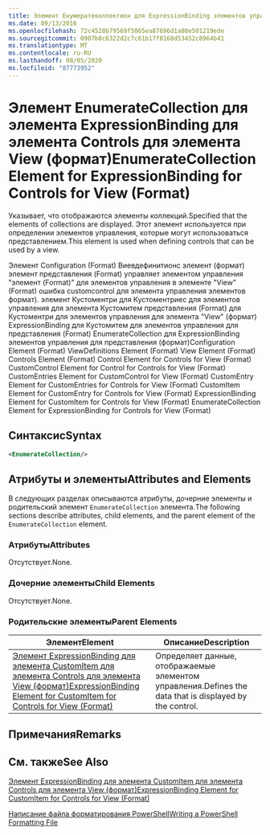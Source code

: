```yaml
---
title: Элемент Енумератеколлектион для ExpressionBinding элементов управления для представления (формат) | Документация Майкрософт
ms.date: 09/13/2016
ms.openlocfilehash: 72c4528b79569f5065ea87696d1a08e501219ede
ms.sourcegitcommit: 0907b8c6322d2c7c61b17f8168d53452c8964b41
ms.translationtype: MT
ms.contentlocale: ru-RU
ms.lasthandoff: 08/05/2020
ms.locfileid: "87773952"
---
```

# <a name="enumeratecollection-element-for-expressionbinding-for-controls-for-view-format"></a><span data-ttu-id="055ee-102">Элемент EnumerateCollection для элемента ExpressionBinding для элемента Controls для элемента View (формат)</span><span class="sxs-lookup"><span data-stu-id="055ee-102">EnumerateCollection Element for ExpressionBinding for Controls for View (Format)</span></span>

<span data-ttu-id="055ee-103">Указывает, что отображаются элементы коллекций.</span><span class="sxs-lookup"><span data-stu-id="055ee-103">Specified that the elements of collections are displayed.</span></span> <span data-ttu-id="055ee-104">Этот элемент используется при определении элементов управления, которые могут использоваться представлением.</span><span class="sxs-lookup"><span data-stu-id="055ee-104">This element is used when defining controls that can be used by a view.</span></span>

<span data-ttu-id="055ee-105">Элемент Configuration (Format) Виевдефинитионс элемент (формат) элемент представления (Format) управляет элементом управления "элемент (Format)" для элементов управления в элементе "View" (Format) ошибка customcontrol для элемента управления элементов формат). элемент Кустоментри для Кустоментриес для элементов управления для элемента Кустомитем представления (Format) для Кустоментри для элементов управления для элемента "View" (формат) ExpressionBinding для Кустомитем для элементов управления для представления (Format) EnumerateCollection для ExpressionBinding элементов управления для представления (формат)</span><span class="sxs-lookup"><span data-stu-id="055ee-105">Configuration Element (Format) ViewDefinitions Element (Format) View Element (Format) Controls Element (Format) Control Element for Controls for View (Format) CustomControl Element for Control for Controls for View (Format) CustomEntries Element for CustomControl for View (Format) CustomEntry Element for CustomEntries for Controls for View (Format) CustomItem Element for CustomEntry for Controls for View (Format) ExpressionBinding Element for CustomItem for Controls for View (Format) EnumerateCollection Element for ExpressionBinding for Controls for View (Format)</span></span>

## <a name="syntax"></a><span data-ttu-id="055ee-106">Синтаксис</span><span class="sxs-lookup"><span data-stu-id="055ee-106">Syntax</span></span>

```xml
<EnumerateCollection/>
```

## <a name="attributes-and-elements"></a><span data-ttu-id="055ee-107">Атрибуты и элементы</span><span class="sxs-lookup"><span data-stu-id="055ee-107">Attributes and Elements</span></span>

<span data-ttu-id="055ee-108">В следующих разделах описываются атрибуты, дочерние элементы и родительский элемент `EnumerateCollection` элемента.</span><span class="sxs-lookup"><span data-stu-id="055ee-108">The following sections describe attributes, child elements, and the parent element of the `EnumerateCollection` element.</span></span>

### <a name="attributes"></a><span data-ttu-id="055ee-109">Атрибуты</span><span class="sxs-lookup"><span data-stu-id="055ee-109">Attributes</span></span>

<span data-ttu-id="055ee-110">Отсутствует.</span><span class="sxs-lookup"><span data-stu-id="055ee-110">None.</span></span>

### <a name="child-elements"></a><span data-ttu-id="055ee-111">Дочерние элементы</span><span class="sxs-lookup"><span data-stu-id="055ee-111">Child Elements</span></span>

<span data-ttu-id="055ee-112">Отсутствует.</span><span class="sxs-lookup"><span data-stu-id="055ee-112">None.</span></span>

### <a name="parent-elements"></a><span data-ttu-id="055ee-113">Родительские элементы</span><span class="sxs-lookup"><span data-stu-id="055ee-113">Parent Elements</span></span>

|<span data-ttu-id="055ee-114">Элемент</span><span class="sxs-lookup"><span data-stu-id="055ee-114">Element</span></span>|<span data-ttu-id="055ee-115">Описание</span><span class="sxs-lookup"><span data-stu-id="055ee-115">Description</span></span>|
|-------------|-----------------|
|[<span data-ttu-id="055ee-116">Элемент ExpressionBinding для элемента CustomItem для элемента Controls для элемента View (формат)</span><span class="sxs-lookup"><span data-stu-id="055ee-116">ExpressionBinding Element for CustomItem for Controls for View (Format)</span></span>](./expressionbinding-element-for-customitem-for-controls-for-view-format.md)|<span data-ttu-id="055ee-117">Определяет данные, отображаемые элементом управления.</span><span class="sxs-lookup"><span data-stu-id="055ee-117">Defines the data that is displayed by the control.</span></span>|

## <a name="remarks"></a><span data-ttu-id="055ee-118">Примечания</span><span class="sxs-lookup"><span data-stu-id="055ee-118">Remarks</span></span>

## <a name="see-also"></a><span data-ttu-id="055ee-119">См. также</span><span class="sxs-lookup"><span data-stu-id="055ee-119">See Also</span></span>

[<span data-ttu-id="055ee-120">Элемент ExpressionBinding для элемента CustomItem для элемента Controls для элемента View (формат)</span><span class="sxs-lookup"><span data-stu-id="055ee-120">ExpressionBinding Element for CustomItem for Controls for View (Format)</span></span>](./expressionbinding-element-for-customitem-for-controls-for-view-format.md)

[<span data-ttu-id="055ee-121">Написание файла форматирования PowerShell</span><span class="sxs-lookup"><span data-stu-id="055ee-121">Writing a PowerShell Formatting File</span></span>](./writing-a-powershell-formatting-file.md)

